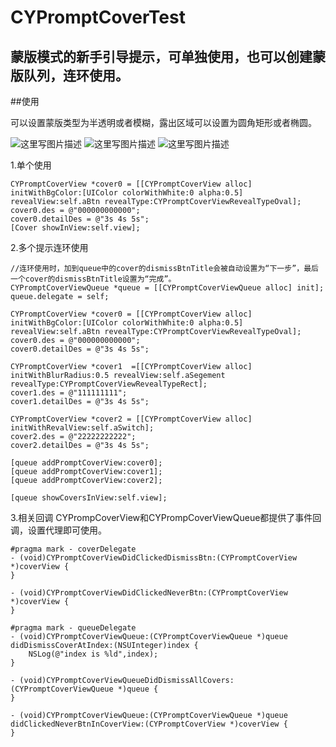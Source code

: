 # CYPromptCoverTest

蒙版模式的新手引导提示，可单独使用，也可以创建蒙版队列，连环使用。
------------------------------------------------------
##使用

可以设置蒙版类型为半透明或者模糊，露出区域可以设置为圆角矩形或者椭圆。

![这里写图片描述](https://github.com/SimonCY/CYPromptCoverTest/raw/master/ScreenImg/IMG_5209.PNG) ![这里写图片描述](https://github.com/SimonCY/CYPromptCoverTest/raw/master/ScreenImg/IMG_5207.PNG) ![这里写图片描述](https://github.com/SimonCY/CYPromptCoverTest/raw/master/ScreenImg/IMG_5208.PNG)

1.单个使用

```objc
CYPromptCoverView *cover0 = [[CYPromptCoverView alloc] initWithBgColor:[UIColor colorWithWhite:0 alpha:0.5] revealView:self.aBtn revealType:CYPromptCoverViewRevealTypeOval];
cover0.des = @"000000000000";
cover0.detailDes = @"3s 4s 5s";
[Cover showInView:self.view];
```
    
2.多个提示连环使用
  
```objc
//连环使用时，加到queue中的cover的dismissBtnTitle会被自动设置为“下一步”，最后一个cover的dismissBtnTitle设置为“完成”。
CYPromptCoverViewQueue *queue = [[CYPromptCoverViewQueue alloc] init];
queue.delegate = self;
    
CYPromptCoverView *cover0 = [[CYPromptCoverView alloc] initWithBgColor:[UIColor colorWithWhite:0 alpha:0.5] revealView:self.aBtn revealType:CYPromptCoverViewRevealTypeOval];
cover0.des = @"000000000000";
cover0.detailDes = @"3s 4s 5s";
    
CYPromptCoverView *cover1  =[[CYPromptCoverView alloc] initWithBlurRadius:0.5 revealView:self.aSegement revealType:CYPromptCoverViewRevealTypeRect];
cover1.des = @"111111111";
cover1.detailDes = @"3s 4s 5s";

CYPromptCoverView *cover2 = [[CYPromptCoverView alloc] initWithRevalView:self.aSwitch];
cover2.des = @"22222222222";
cover2.detailDes = @"3s 4s 5s";
    
[queue addPromptCoverView:cover0];
[queue addPromptCoverView:cover1];
[queue addPromptCoverView:cover2];
    
[queue showCoversInView:self.view];
```
    
3.相关回调
CYPrompCoverView和CYPrompCoverViewQueue都提供了事件回调，设置代理即可使用。
    
```objc
#pragma mark - coverDelegate
- (void)CYPromptCoverViewDidClickedDismissBtn:(CYPromptCoverView *)coverView {
}

- (void)CYPromptCoverViewDidClickedNeverBtn:(CYPromptCoverView *)coverView {
}
    
#pragma mark - queueDelegate
- (void)CYPromptCoverViewQueue:(CYPromptCoverViewQueue *)queue didDismissCoverAtIndex:(NSUInteger)index {
    NSLog(@"index is %ld",index);
}
  
- (void)CYPromptCoverViewQueueDidDismissAllCovers:(CYPromptCoverViewQueue *)queue {
}

- (void)CYPromptCoverViewQueue:(CYPromptCoverViewQueue *)queue didClickedNeverBtnInCoverView:(CYPromptCoverView *)coverView {
}
```

